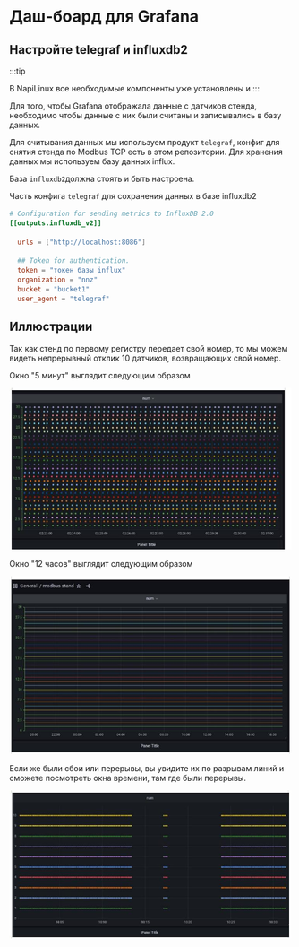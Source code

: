# Даш-боард для Grafana


## Настройте telegraf и influxdb2

:::tip

В NapiLinux все необходимые компоненты уже установлены и 
:::

Для того, чтобы Grafana отображала данные с датчиков стенда, 
необходимо чтобы данные с них были считаны и записывались в базу данных.

Для считывания данных мы используем продукт `telegraf`, конфиг для снятия стенда по Modbus TCP есть в этом репозитории. Для хранения данных мы используем базу данных influx. 

База `influxdb2`должна стоять и быть настроена. 


Часть конфига  `telegraf` для сохранения данных в базе influxdb2

```toml
# Configuration for sending metrics to InfluxDB 2.0
[[outputs.influxdb_v2]]

  urls = ["http://localhost:8086"]

  ## Token for authentication.
  token = "токен базы influx"
  organization = "nnz"
  bucket = "bucket1"
  user_agent = "telegraf"

```
## Иллюстрации

Так как стенд по первому регистру передает свой номер, то мы можем видеть непрерывный отклик 10 датчиков, возвращающих свой номер.

Окно "5 минут" выглядит следующим образом

![](../img/grafana-5m.jpg)

Окно "12 часов" выглядит следующим образом

![](../img/grafana-12h.jpg)

Если же были сбои или перерывы, вы увидите их по разрывам линий и сможете посмотреть окна времени, там где были перерывы.

![](../img/grafana-err.jpg)